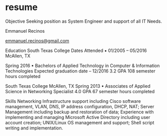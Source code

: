 # resume

Objective
Seeking position as System Engineer and support of all IT Needs.

Emmanuel  Recinos

emmanuel.recinos@gmail.com

Education
South Texas College
Dates Attended ▪ 01/2005 – 05/2016
McAllen, TX

Spring 2016 ▪ Bachelors of Applied Technology in Computer & Information Technologies
Expected graduation date – 12/2016
3.2 GPA
108 semester hours completed

South Texas College
McAllen, TX
Spring 2013 ▪ Associates of Applied Science in Networking Specialist
4.0 GPA
67 semester hours completed

Skills
Networking Infrastructure support including Cisco software management, VLAN, DNS, IP address configuration, DHCP, NAT; Server Management including backup and restoration of data; Experience with implementing and managing Microsoft Active Directory including user account creation; UNIX/Linux OS management and support; Shell script writing and implementation. 
